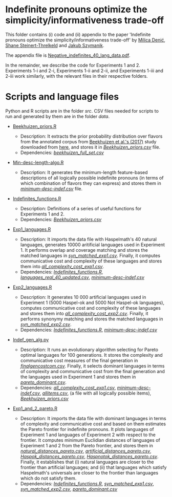 # Indefinite pronouns optimize the simplicity/informativeness trade-off

This folder contains (i) code and (ii) appendix to the paper 'Indefinite pronouns optimize the simplicity/informativeness trade-off' by [Milica Denić](https://sites.google.com/view/milicadenic/), [Shane Steinert-Threlkeld](https://www.shane.st/) and [Jakub Szymanik](https://jakubszymanik.com/).

The appendix file is [Negative_indefinites_40_lang_data.pdf](https://github.com/milicaden/indefinite-pronouns-simplicity-informativeness/blob/main/Negative_indefinites_40_lang_data.pdf).

In the remainder, we describe the code for Experiments 1 and 2. Experiments 1-i and 2-i, Experiments 1-ii and 2-ii, and Experiments 1-iii and 2-iii work similarly, with the relevant files in their respective folders.

# Scripts and language files

Python and R scripts are in the folder *src*. CSV files needed for scripts to run and generated by them are in the folder *data*.

- [Beekhuizen_priors.R](https://github.com/milicaden/indefinite-pronouns-simplicity-informativeness/blob/main/Experiment_1_and_2/src/Beekhuizen_priors.R) 
  - Description: It extracts the prior probability distribution over flavors from the annotated corpus from [Beekhuizen et al.'s (2017)](http://www.cs.toronto.edu/~barend/data/beekhuizen_watson_stevenson_2017.pdf) study downloaded from [here](https://github.com/dnrb/indefinite-pronouns/tree/master/data), and stores it in [*Beekhuizen_priors.csv*](https://github.com/milicaden/indefinite-pronouns-simplicity-informativeness/blob/main/Experiment_1_and_2/data/Beekhuizen_priors.csv) file.
  - Dependencies: [*beekhuizen_full_set.csv*](https://github.com/milicaden/indefinite-pronouns-simplicity-informativeness/blob/main/Experiment_1_and_2/data/beekhuizen_full_set.csv)

- [Min-desc-length-algo.R](https://github.com/milicaden/indefinite-pronouns-simplicity-informativeness/blob/main/Experiment_1_and_2/src/Min-desc-length-algo.R) 
  - Description: It generates the minimum-length feature-based descriptions of all logically possible indefinite pronouns (in terms of which combination of flavors they can express) and stores them in [*minimum-desc-indef.csv*](https://github.com/milicaden/indefinite-pronouns-simplicity-informativeness/blob/main/Experiment_1_and_2/data/minimum-desc-indef.csv) file.


- [Indefinites_functions.R](https://github.com/milicaden/indefinite-pronouns-simplicity-informativeness/blob/main/Experiment_1_and_2/src/Indefinites_functions.R) 
  - Description: Definitions of a series of useful functions for Experiments 1 and 2.
  - Dependencies: [*Beekhuizen_priors.csv*](https://github.com/milicaden/indefinite-pronouns-simplicity-informativeness/blob/main/Experiment_1_and_2/data/Beekhuizen_priors.csv)

- [Exp1_languages.R](https://github.com/milicaden/indefinite-pronouns-simplicity-informativeness/blob/main/Experiment_1_and_2/src/Exp1_languages.R) 
  - Description: It imports the data file with Haspelmath's 40 natural languages, generates 10000 aritificial languages used in Experiment 1. It performs overlap and coverage matching and stores the matched languages in [*syn_matched_exp1.csv*](https://github.com/milicaden/indefinite-pronouns-simplicity-informativeness/blob/main/Experiment_1_and_2/data/syn_matched_exp1.csv). Finally, it computes communicative cost and complexity of these languages and stores them into [*all_complexity_cost_exp1.csv*](https://github.com/milicaden/indefinite-pronouns-simplicity-informativeness/blob/main/Experiment_1_and_2/data/all_complexity_cost_exp1.csv). 
  - Dependencies: [*Indefinites_functions.R*](https://github.com/milicaden/indefinite-pronouns-simplicity-informativeness/blob/main/Experiment_1_and_2/src/Indefinites_functions.R), [*languages_real_40_updated.csv*](https://github.com/milicaden/indefinite-pronouns-simplicity-informativeness/blob/main/Experiment_1_and_2/data/languages_real_40_updated.csv), [*minimum-desc-indef.csv*](https://github.com/milicaden/indefinite-pronouns-simplicity-informativeness/blob/main/Experiment_1_and_2/data/minimum-desc-indef.csv)

- [Exp2_languages.R](https://github.com/milicaden/indefinite-pronouns-simplicity-informativeness/blob/main/Experiment_1_and_2/src/Exp2_languages.R) 
  - Description: It generates 10 000 artificial languages used in Experiment 1 (5000 Haspel-ok and 5000 Not Haspel-ok languages), computes communicative cost and complexity of these languages and stores them into [*all_complexity_cost_exp2.csv*](https://github.com/milicaden/indefinite-pronouns-simplicity-informativeness/blob/main/Experiment_1_and_2/data/all_complexity_cost_exp2.csv). Finally, it performs synonymy matching and stores the matched languages in [*syn_matched_exp2.csv*](https://github.com/milicaden/indefinite-pronouns-simplicity-informativeness/blob/main/Experiment_1_and_2/data/syn_matched_exp2.csv).
  - Dependencies: [*Indefinites_functions.R*](https://github.com/milicaden/indefinite-pronouns-simplicity-informativeness/blob/main/Experiment_1_and_2/src/Indefinites_functions.R), [*minimum-desc-indef.csv*](https://github.com/milicaden/indefinite-pronouns-simplicity-informativeness/blob/main/Experiment_1_and_2/data/minimum-desc-indef.csv)
 
- [Indef_gen_alg.py](https://github.com/milicaden/indefinite-pronouns-simplicity-informativeness/blob/main/Experiment_1_and_2/src/Indef_gen_alg.py)
  - Description: It runs an evolutionary algorithm selecting for Pareto optimal languages for 100 generations. It stores the complexity and communicative cost measures of the final generation in  [*finalgencostcom.csv*](https://github.com/milicaden/indefinite-pronouns-simplicity-informativeness/blob/main/Experiment_1_and_2/data/finalgencostcom.csv). Finally, it selects dominant languages in terms of complexity and communicative cost from the final generation and the languages used in Experiment 1 and stores them in [*pareto_dominant.csv*](https://github.com/milicaden/indefinite-pronouns-simplicity-informativeness/blob/main/Experiment_1_and_2/data/pareto_dominant.csv).
  - Dependencies: [*all_complexity_cost_exp1.csv*](https://github.com/milicaden/indefinite-pronouns-simplicity-informativeness/blob/main/Experiment_1_and_2/data/all_complexity_cost_exp1.csv), [*minimum-desc-indef.csv*](https://github.com/milicaden/indefinite-pronouns-simplicity-informativeness/blob/main/Experiment_1_and_2/data/minimum-desc-indef.csv), [*allitems.csv*](https://github.com/milicaden/indefinite-pronouns-simplicity-informativeness/blob/main/Experiment_1_and_2/data/allitems.csv),  (a file with all logically possible items), [*Beekhuizen_priors.csv*](https://github.com/milicaden/indefinite-pronouns-simplicity-informativeness/blob/main/Experiment_1_and_2//data/Beekhuizen_priors.csv)

- [Exp1_and_2_pareto.R](https://github.com/milicaden/indefinite-pronouns-simplicity-informativeness/blob/main/Experiment_1_and_2/src/Exp1_and_2_pareto.R) 
  - Description: It imports the data file with dominant languages in terms of complexity and communicative cost and based on them estimates the Pareto frontier for indefinite pronouns. It plots languages of Experiment 1 and languages of Experiment 2 with respect to the frontier. It computes minimum Euclidian distances of languages of Experiment 1 and 2 from the Pareto frontier, and stores them in [*natural_distances_pareto.csv*](https://github.com/milicaden/indefinite-pronouns-simplicity-informativeness/blob/main/Experiment_1_and_2/data/natural_distances_pareto.csv), [*artificial_distances_pareto.csv*](https://github.com/milicaden/indefinite-pronouns-simplicity-informativeness/blob/main/Experiment_1_and_2/data/artificial_distances_pareto.csv), [*Haspok_distances_pareto.csv*](https://github.com/milicaden/indefinite-pronouns-simplicity-informativeness/blob/main/Experiment_1_and_2/data/Haspok_distances_pareto.csv), [*Haspnotok_distances_pareto.csv*](https://github.com/milicaden/indefinite-pronouns-simplicity-informativeness/blob/main/Experiment_1_and_2/data/Haspnotok_distances_pareto.csv). Finally, it establishes that (i) natural languages are closer to the frontier than artificial languages; and (ii) that languages which satisfy Haspelmath's universals are closer to the frontier than languages which do not satisfy them.
  - Dependencies: [*Indefinites_functions.R*](https://github.com/milicaden/indefinite-pronouns-simplicity-informativeness/blob/main/Experiment_1_and_2/src/Indefinites_functions.R), [*syn_matched_exp1.csv*](https://github.com/milicaden/indefinite-pronouns-simplicity-informativeness/blob/main/Experiment_1_and_2/data/syn_matched_exp1.csv), [*syn_matched_exp2.csv*](https://github.com/milicaden/indefinite-pronouns-simplicity-informativeness/blob/main/Experiment_1_and_2/data/syn_matched_exp2.csv), [*pareto_dominant.csv*](https://github.com/milicaden/indefinite-pronouns-simplicity-informativeness/blob/main/Experiment_1_and_2/data/pareto_dominant.csv)
